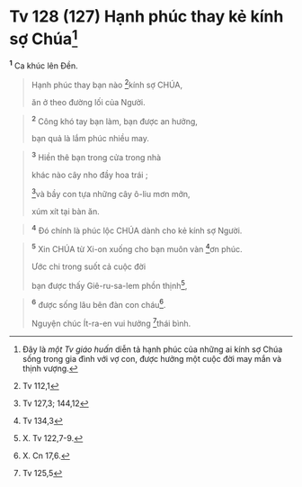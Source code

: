 # Tv 128 (127) Hạnh phúc thay kẻ kính sợ Chúa[^1]
<sup><b>1</b></sup> Ca khúc lên Đền. 
> Hạnh phúc thay bạn nào [^1*]kính sợ CHÚA,
> 
> ăn ở theo đường lối của Người.
>


> <sup><b>2</b></sup> Công khó tay bạn làm, bạn được an hưởng,
> 
> bạn quả là lắm phúc nhiều may.
>


> <sup><b>3</b></sup> Hiền thê bạn trong cửa trong nhà
> 
> khác nào cây nho đầy hoa trái ;
> 
> [^2*]và bầy con tựa những cây ô-liu mơn mởn,
> 
> xúm xít tại bàn ăn.
>


> <sup><b>4</b></sup> Đó chính là phúc lộc CHÚA dành cho kẻ kính sợ Người.
>


> <sup><b>5</b></sup> Xin CHÚA từ Xi-on xuống cho bạn muôn vàn [^3*]ơn phúc.
> 
> Ước chi trong suốt cả cuộc đời
> 
> bạn được thấy Giê-ru-sa-lem phồn thịnh[^2],
>


> <sup><b>6</b></sup> được sống lâu bên đàn con cháu[^3].
> 
> Nguyện chúc Ít-ra-en vui hưởng [^4*]thái bình.
>

[^1]: Đây là <i>một Tv giáo huấn</i> diễn tả hạnh phúc của những ai kính sợ Chúa sống trong gia đình với vợ con, được hưởng một cuộc đời may mắn và thịnh vượng.
[^2]: X. Tv 122,7-9.
[^3]: X. Cn 17,6.
[^1*]: Tv 112,1
[^2*]: Tv 127,3; 144,12
[^3*]: Tv 134,3
[^4*]: Tv 125,5

